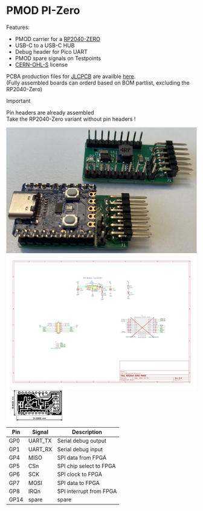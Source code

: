 # PMOD PI-Zero

Features:
* PMOD carrier for a [RP2040-ZERO](https://www.waveshare.com/wiki/RP2040-Zero)
* USB-C to a USB-C HUB
* Debug header for Pico UART
* PMOD spare signals on Testpoints
* [CERN-OHL-S](https://cern-ohl.web.cern.ch/home) license

PCBA production files for [JLCPCB](https://jlcpcb.com) are availble [here](production).  
(Fully assembled boards can orderd based on BOM partlist, excluding the RP2040-Zero)  

> [!IMPORTANT]
> Pin headers are already assembled  
> Take the RP2040-Zero variant without pin headers !

![PNG](pizero_pmod_3d.png)  
![PNG](pizero_pmod_scm.png)  
![PNG](pizero_pmod_brd.png)  

| Pin | Signal   | Description |
|-----|----------|---------------------|
| GP0 | UART_TX  | Serial debug output |
| GP1 | UART_RX  | Serial debug input  |
| GP4 | MISO     | SPI data from FPGA  |
| GP5 | CSn      | SPI chip select to FPGA |
| GP6 | SCK      | SPI clock to FPGA   |
| GP7 | MOSI     | SPI data to FPGA    |
| GP8 | IRQn     | SPI interrupt from FPGA |
| GP14| spare    | spare               |

